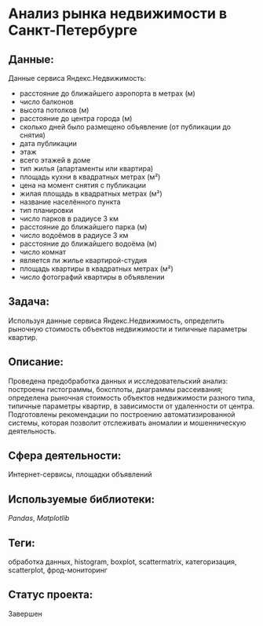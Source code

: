 # Анализ рынка недвижимости в Санкт-Петербурге

## Данные:

Данные сервиса Яндекс.Недвижимость:

* расстояние до ближайшего аэропорта в метрах (м)
* число балконов
* высота потолков (м)
* расстояние до центра города (м)
* сколько дней было размещено объявление (от публикации до снятия)
* дата публикации
* этаж
* всего этажей в доме
* тип жилья (апартаменты или квартира)
* площадь кухни в квадратных метрах (м²)
* цена на момент снятия с публикации
* жилая площадь в квадратных метрах (м²)
* название населённого пункта
* тип планировки 
* число парков в радиусе 3 км
* расстояние до ближайшего парка (м)
* число водоёмов в радиусе 3 км
* расстояние до ближайшего водоёма (м)
* число комнат
* является ли жилье квартирой-студия
* площадь квартиры в квадратных метрах (м²)
* число фотографий квартиры в объявлении

## Задача:

Используя данные сервиса Яндекс.Недвижимость, определить рыночную стоимость объектов недвижимости и типичные параметры квартир.

## Описание:

Проведена предобработка данных и исследовательский анализ: построены гистограммы, боксплоты, диаграммы рассеивания; определена рыночная стоимость объектов недвижимости разного типа, типичные параметры квартир, в зависимости от удаленности от центра. Подготовлены рекомендации по  построению автоматизированной системы, которая позволит отслеживать аномалии и мошенническую деятельность.

## Сфера деятельности:

Интернет-сервисы, площадки объявлений

## Используемые библиотеки:

_Pandas_, _Matplotlib_

## Теги:

обработка данных, histogram, boxplot, scattermatrix, категоризация, scatterplot,  фрод-мониторинг

## Статус проекта:

Завершен
